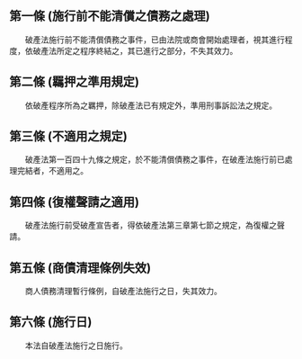 第一條 (施行前不能清償之債務之處理)
-----------------------------------
　　破產法施行前不能清償債務之事件，已由法院或商會開始處理者，視其進行程度，依破產法所定之程序終結之，其已進行之部分，不失其效力。  


第二條 (羈押之準用規定)
-----------------------
　　依破產程序所為之羈押，除破產法已有規定外，準用刑事訴訟法之規定。  


第三條 (不適用之規定)
---------------------
　　破產法第一百四十九條之規定，於不能清償債務之事件，在破產法施行前已處理完結者，不適用之。  


第四條 (復權聲請之適用)
-----------------------
　　破產法施行前受破產宣告者，得依破產法第三章第七節之規定，為復權之聲請。  


第五條 (商債清理條例失效)
-------------------------
　　商人債務清理暫行條例，自破產法施行之日，失其效力。  


第六條 (施行日)
---------------
　　本法自破產法施行之日施行。